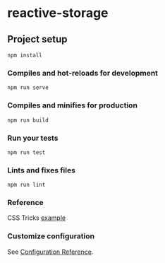 # reactive-storage

## Project setup
```
npm install
```

### Compiles and hot-reloads for development
```
npm run serve
```

### Compiles and minifies for production
```
npm run build
```

### Run your tests
```
npm run test
```

### Lints and fixes files
```
npm run lint
```

### Reference
CSS Tricks [example](https://css-tricks.com/how-to-make-localstorage-reactive-in-vue/)

### Customize configuration
See [Configuration Reference](https://cli.vuejs.org/config/).
